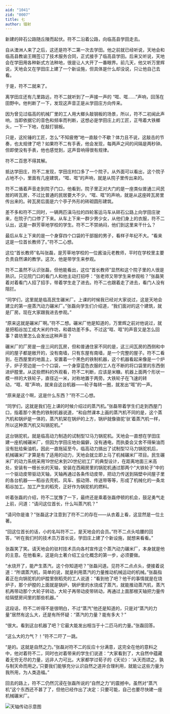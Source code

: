 ```yaml
---
aid: "1041"
zid: "0007"
title: 七
author: 镭射
---
```


新建的碎石公路随丘陵而起伏。符不二沿着公路，向临高县学田走去。

自从澳洲人来了之后，这还是符不二第一次去学田。他之前就已经听说，天地会和临高县教谕王赐签订了技术服务合同，正式接手了临高县学田。后来又听说，天地会在学田用各种新式方法种地，很是让人大开了一番眼界。前几天，他又听万里辉说，天地会又在学田庄上建了一个新设施，但具体是什么却没说，只让他自己去看。

于是，符不二就来了。

离学田庄还有几里路远，符不二就听到了一声接一声的 “哐、哐……”声响，回荡在田野中。他判断了一下，发现这声音正是从学田庄方向传来。

因为曾见过临高的机械厂里的工人用大榔头敲钢板的场景，所以，符不二初闻此声响，当即依据它的音色和频率而判断，这想必是学田庄上的工匠，正甩着大铁榔头，一下一下地，在敲打钢板。

只是，这抡锤的工匠，怎么“不知疲倦”地一直敲个不歇？体力且不说，这敲击的节奏，也太规律了吧？如果符不二有手表，他会发现，每两声之间的间隔是两秒钟。但即使没有手表，他也感觉到，这声音响得很有规律。

符不二百思不得其解。

抵达学田庄，符不二发现，学田庄村口多了一个院子。从外面可以看出，这个院子占地不小，里面有几座建筑，“哐、哐”的声响，就是从院子里传出来的。

符不二循着声音走到院子门口，他看到，院子里正对大门的是一座类似普通三间民居的砖瓦房，不过比普通的民居要大不少。“哐、哐”的声响，就是从这座砖瓦房里传出来的。砖瓦房后面是六个亭子外形的砖砌圆形建筑。

差不多和符不二同时，一辆两匹滇马拉的四轮客运马车从碎石公路上向学田庄驶来，在院子门口停了下来。从车上下来一群少男少女，从他们身上的衣服，符不二认出，这是一群芳草地学校的学生。符不二不禁纳闷，他们到这里来干什么？

最后从车上下来的是一个身穿四个口袋的干部服的男子，看样子年纪不大。“看来这是一位首长教师了。”符不二心想。

这位“首长教师”名叫张磊，是芳草地学校的一位酱油元老教师，平时在学校里主要负责自然课的教学。这次，他是带学生来参观。

符不二虽然不认识张磊，但他能看出，这位“首长教师”显然和这个院子里的人很是熟识。只见院门口的看门人和他主动打招呼：“张老师又带学生来参观啦？”张磊笑着对着看门人招了招手，带着学生走了进去。符不二也跟着走了进去，看门人没有阻拦。

“同学们，这里就是临高民生碾米厂。上课的时候我已经对大家说过，这是天地会建立的第一座蒸汽动力碾米厂。”张磊向学生们介绍道，“我们面对的这个建筑，就是厂房。现在大家跟我进去参观。”

“原来这就是碾米厂啊。”符不二想。碾米厂他是知道的，万里辉之前对他说过，就是把稻谷加工成大米的作坊，和砻坊差不多。不过这“哐、哐”的声音又是怎么回事？砻坊里怎么会发出这种声音？

碾米厂的厂房是一座三间的瓦房，但和普通住家不同的是，这三间瓦房的西侧和中间的屋子都是敞开的，没有南墙，只有东屋有南墙，是一个完整的屋子。符不二看到，在西屋里的地面上，安置着一个黑色的铁制机器，这个机器看起来像是一个炉子，炉子旁边是一个个口袋，一个身穿蓝色衣服的工人在不断的将口袋里的东西倒进炉膛里。从这些燃料的外观看，符不二判断，应该是米糠。机器上面两个形状一模一样的大铁轮子，直径近一米，对称地置于两旁。大铁轮子在飞速的转动，“哐、哐”声响，就来自这台机器——轮子每转一圈，就发出“哐”的一声。

“原来是这个啊，这是什么东西？”符不二心想。

“同学们，这就是我们在上课的时候介绍过的蒸汽机。”张磊带着学生们走到西屋门口，指着那个黑色的铁制机器说道，“和自然课本上画的蒸汽机不同的是，这个蒸汽机和锅炉是一体的，蒸汽机架在锅炉的上方，锅炉就像骆驼‘驮’着蒸汽机一样，所以这种蒸汽机又叫锅驼机。”

这台锅驼机，就是临高动力制造的试制型12马力锅驼机。天地会一直想在学田庄建一座机械碾米厂，但因为学田庄地处偏僻，没有通电，而执委会又舍不得柴油而没有批给柴油机，因此一直拖延至今。临高动力搞出了试制型12马力锅驼机后，机械碾米厂才算是有了适用的动力，天地会就立即上马了机械碾米厂项目。民生碾米厂的动力系统采用19世纪末到20世纪初工厂的典型设计，在距离地面三米高处，安装有一根长长的天轴，安装在西厢房里的锅驼机通过那两个“大铁轮子”中的一个驱动皮带驱动天轴，天轴再通过各条传动皮带，把动力传送到隔壁中间屋子里的各台机器——稻谷去壳机、风车、振动筛、传送带等等，形成了机械化的一条龙稻谷加工。加工产生的稻壳，正好作为锅驼机的燃料。

听着张磊的介绍，符不二犹豫了一下，最终还是乘着张磊停顿的机会，鼓足勇气走上前，问道：“请问这位首长，什么叫蒸汽机？”

“请问你是谁？”张磊这才注意到了符不二的存在——从衣着上看，这显然是一位土著。

“回这位首长的话，小的名叫符不二，是天地会的会员。”符不二点头哈腰的回答，“听在我们村的技术员万首长说，学田庄上建了个新设施，就想来看看。”

张磊笑了笑。请天地会的驻村技术员向各村宣传这个蒸汽动力碾米厂，本身就是他的主意。在他看来，这是向土著介绍工业化概念的第一步，必须要做。

“水烧开了，能产生蒸汽，这个你知道吧？”张磊问道。见符不二点点头，便接着说道：“所谓蒸汽机，简单的说，就是利用蒸汽的力量推动机械运动的机械。”张磊指着正在向锅驼机的炉膛里倒稻壳的工人说道：“看到他了吧？他干的事情就是在烧炉子，那个炉膛的上面就是锅炉，锅炉里的水烧成了蒸汽，就能推动蒸汽机，蒸汽机再带动那个大轮子转动，大轮子再带动皮带转动，再通过上面那根天轴把力量传给隔壁房间里的那些机器。”

这段话，符不二听得不是很明白，不过“蒸汽”他还是知道的，只是对“蒸汽的力量”居然有这么大，还是有所怀疑：“蒸汽的力量？能有多大？”

“很大。看到这台机器了吧？它最大能发出相当于十二匹马的力量。”张磊回答。

“这么大的力气？！”符不二吓了一跳。

“是的。这就是自然之力。”张磊对符不二的反应十分满意，这完全在他的意料之中，他对着符不二，同时也对着带来的学生们说道：“大家看到了，大自然中蕴藏着无穷无尽的力量，远非人力可比。大家都学过荀子的《天论》：‘从天而颂之，孰与制天命而用之。’只要我们能够充分认识自然之道并合理利用，就能让这些力量为我所用，为人类造福。”

回去的路上，符不二仍然沉浸在张磊所说的“自然之力”的震撼中。虽然对“蒸汽机”这个东西还不甚了了，但他已经作出了决定：只要可能，自己也要尽快建一座机械碾米厂。

![天轴传动示意图](/1041/0007/由天轴带动的机床.jpg)
